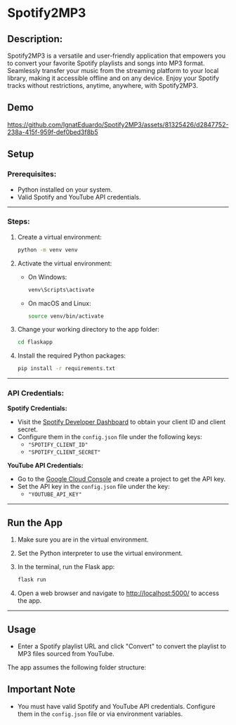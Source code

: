 # Spotify2MP3

## Description:

Spotify2MP3 is a versatile and user-friendly application that empowers you to convert your favorite Spotify playlists and songs into MP3 format. Seamlessly transfer your music from the streaming platform to your local library, making it accessible offline and on any device. Enjoy your Spotify tracks without restrictions, anytime, anywhere, with Spotify2MP3.

## Demo

https://github.com/IgnatEduardo/Spotify2MP3/assets/81325426/d2847752-238a-415f-959f-def0bed3f8b5

## Setup

### Prerequisites:

- Python installed on your system.
- Valid Spotify and YouTube API credentials.

___

### Steps:
1. Create a virtual environment:

   ```bash
   python -m venv venv
   ```

2. Activate the virtual environment:

   - On Windows:

     ```bash
     venv\Scripts\activate
     ```

   - On macOS and Linux:

     ```bash
     source venv/bin/activate
     ```

3. Change your working directory to the app folder:

   ```bash
   cd flaskapp
   ```

4. Install the required Python packages:

   ```bash
   pip install -r requirements.txt
   ```
___
### API Credentials:

**Spotify Credentials:**
- Visit the [Spotify Developer Dashboard](https://developer.spotify.com/dashboard/) to obtain your client ID and client secret.
- Configure them in the `config.json` file under the following keys:
  - `"SPOTIFY_CLIENT_ID"`
  - `"SPOTIFY_CLIENT_SECRET"`

**YouTube API Credentials:**
- Go to the [Google Cloud Console](https://console.cloud.google.com/) and create a project to get the API key.
- Set the API key in the `config.json` file under the key:
  - `"YOUTUBE_API_KEY"`

___

## Run the App

1. Make sure you are in the virtual environment.

2. Set the Python interpreter to use the virtual environment.

3. In the terminal, run the Flask app:

   ```bash
   flask run
   ```

4. Open a web browser and navigate to [http://localhost:5000/](http://localhost:5000/) to access the app.

___

## Usage

- Enter a Spotify playlist URL and click "Convert" to convert the playlist to MP3 files sourced from YouTube.


The app assumes the following folder structure:

## Important Note

- You must have valid Spotify and YouTube API credentials. Configure them in the `config.json` file or via environment variables.
